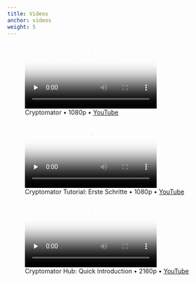 ```yaml
---
title: Videos
anchor: videos
weight: 5
---
```

<div class="flex flex-wrap -mx-3">
  <div class="w-full px-3 lg:w-1/2">
    <figure class="rounded shadow bg-white text-center p-2">
      <div class="relative mb-2">
        <video controls preload="none" poster="https://static.cryptomator.org/desktop/get-started.jpg" class="w-full h-auto not-prose">
          <source src="https://static.cryptomator.org/desktop/get-started.mp4" type="video/mp4">
        </video>
      </div>
      <figcaption>Cryptomator • 1080p • <a href="https://www.youtube.com/watch?v=oIv0n4MYgdw" target="blank" rel="noopener">YouTube</a></figcaption>
    </figure>
  </div>
  <div class="w-full px-3 lg:w-1/2">
    <figure class="rounded shadow bg-white text-center p-2">
      <div class="relative mb-2">
        <video controls preload="none" poster="https://static.cryptomator.org/desktop/tutorial-de.jpg" class="w-full h-auto not-prose">
          <source src="https://static.cryptomator.org/desktop/tutorial-de.mp4" type="video/mp4">
        </video>
      </div>
      <figcaption>Cryptomator Tutorial: Erste Schritte • 1080p • <a href="https://www.youtube.com/watch?v=AIS5vbUAFc0" target="blank" rel="noopener">YouTube</a></figcaption>
    </figure>
  </div>
  <div class="w-full px-3 lg:w-1/2">
    <figure class="rounded shadow bg-white text-center p-2">
      <div class="relative mb-2">
        <video controls preload="none" poster="https://static.cryptomator.org/hub/quick-introduction.png" class="w-full h-auto not-prose">
          <source src="https://static.cryptomator.org/hub/quick-introduction.mp4" type="video/mp4">
        </video>
      </div>
      <figcaption>Cryptomator Hub: Quick Introduction • 2160p • <a href="https://www.youtube.com/watch?v=D14fzrsPCxY" target="blank" rel="noopener">YouTube</a></figcaption>
    </figure>
  </div>
</div>
